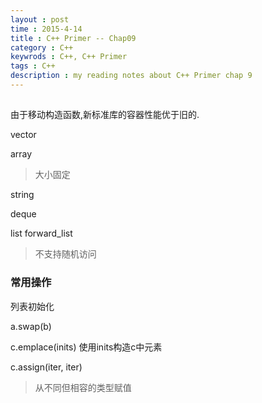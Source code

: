 ```yaml
---                                                                                
layout : post
time : 2015-4-14
title : C++ Primer -- Chap09
category : C++ 
keywrods : C++, C++ Primer
tags : C++ 
description : my reading notes about C++ Primer chap 9
---
```


## 

由于移动构造函数,新标准库的容器性能优于旧的.

vector

array
>大小固定

string

deque

list
forward_list
> 不支持随机访问

### 常用操作

列表初始化

a.swap(b)

c.emplace(inits) 使用inits构造c中元素

c.assign(iter, iter)
> 从不同但相容的类型赋值

